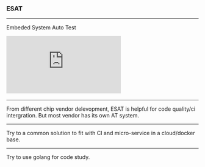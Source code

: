 ### ESAT

---
Embeded System Auto Test

![arch](https://github.com/bluefalconjun/ESAT/blob/master/docs/esat.pdf)

---
From different chip vendor delevopment, ESAT is helpful for code quality/ci intergration. But most vendor has its own AT system.

---
Try to a common solution to fit with CI and micro-service in a cloud/docker base.

---
Try to use golang for code study.